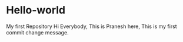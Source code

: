 # Hello-world
My first Repository
Hi Everybody,
This is Pranesh here,
This is my first commit change message.
